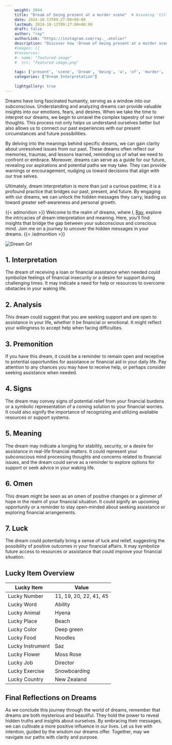 ```yaml
---
    weight: 2044
    title: "Dream of being present at a murder scene"  # Assuming 'title' column exists
    date: 2024-10-13T09:27:00+08:00
    lastmod: 2024-10-13T09:27:00+08:00
    draft: false
    author: "ray"
    authorLink: "https://instagram.com/ray._.atelier"
    description: "Discover how 'Dream of being present at a murder scene' can interpret your future and uncover its significant meanings in your life."
    #images: []
    #resources:
    #- name: "featured-image"
    #  src: "featured-image.png"
    
    tags: ['present', 'scene', 'Dream', 'being', 'a', 'of', 'murder', 'at']
    categories: ["Dream Interpretation"]
    
    lightgallery: true
---
```

    
Dreams have long fascinated humanity, serving as a window into our subconscious. Understanding and analyzing dreams can provide valuable insights into our emotions, fears, and desires. When we take the time to interpret our dreams, we begin to unravel the complex tapestry of our inner thoughts. This process not only helps us understand ourselves better but also allows us to connect our past experiences with our present circumstances and future possibilities.

By delving into the meanings behind specific dreams, we can gain clarity about unresolved issues from our past. These dreams often reflect our memories, traumas, and lessons learned, reminding us of what we need to confront or embrace. Moreover, dreams can serve as a guide for our future, revealing our aspirations and potential paths we may take. They can provide warnings or encouragement, nudging us toward decisions that align with our true selves.

Ultimately, dream interpretation is more than just a curious pastime; it is a profound practice that bridges our past, present, and future. By engaging with our dreams, we can unlock the hidden messages they carry, leading us toward greater self-awareness and personal growth.

{{< admonition >}}
Welcome to the realm of dreams, where I, [Ray](https://instagram.com/ray._.atelier), explore the intricacies of dream interpretation and meaning. Here, you’ll find insights that bridge the gap between your subconscious and conscious mind. Join me on a journey to uncover the hidden messages in your dreams.
{{< /admonition >}}

![Dream Grl](https://cdn.pixabay.com/photo/2017/11/02/03/35/gothic-2910057_1280.jpg "Dream Grl")

## 1. Interpretation
 The dream of receiving a loan or financial assistance when needed could symbolize feelings of financial insecurity or a desire for support during challenging times. It may indicate a need for help or resources to overcome obstacles in your waking life.

## 2. Analysis
 This dream could suggest that you are seeking support and are open to assistance in your life, whether it be financial or emotional. It might reflect your willingness to accept help when facing difficulties.

## 3. Premonition
 If you have this dream, it could be a reminder to remain open and receptive to potential opportunities for assistance or financial aid in your daily life. Pay attention to any chances you may have to receive help, or perhaps consider seeking assistance when needed.

## 4. Signs
 The dream may convey signs of potential relief from your financial burdens or a symbolic representation of a coming solution to your financial worries. It could also signify the importance of recognizing and utilizing available resources or support systems.

## 5. Meaning
 The dream may indicate a longing for stability, security, or a desire for assistance in real-life financial matters. It could represent your subconscious mind processing thoughts and concerns related to financial issues, and the dream could serve as a reminder to explore options for support or seek advice in your waking life.

## 6. Omen
 This dream might be seen as an omen of positive changes or a glimmer of hope in the realm of your financial situation. It could signify an upcoming opportunity or a reminder to stay open-minded about seeking assistance or exploring financial arrangements.

## 7. Luck
 The dream could potentially bring a sense of luck and relief, suggesting the possibility of positive outcomes in your financial affairs. It may symbolize future access to resources or assistance that could improve your financial situation.

## Lucky Item Overview
| Lucky Item          | Value              |
|---------------|--------------------|
| Lucky Number        | 11, 19, 20, 22, 41, 45  |
| Lucky Word          | Ability |
| Lucky Animal        | Hyena |
| Lucky Place         | Beach     |
| Lucky Color         | Deep green     |
| Lucky Food          | Noodles      |
| Lucky Instrument    | Saz |
| Lucky Flower        | Moss Rose    |
| Lucky Job           | Director       |
| Lucky Exercise      | Snowboarding  |
| Lucky Country       | New Zealand    |


##  Final Reflections on Dreams

As we conclude this journey through the world of dreams, remember that dreams are both mysterious and beautiful. They hold the power to reveal hidden truths and insights about ourselves. By embracing their messages, we can cultivate a more positive influence in our lives. Let us live with intention, guided by the wisdom our dreams offer. Together, may we navigate our paths with clarity and purpose.
